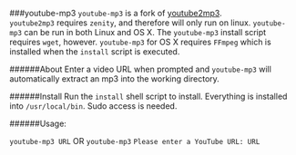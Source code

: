 ###youtube-mp3
`youtube-mp3` is a fork of [youtube2mp3](https://github.com/emres/youtube2mp3).  
`youtube2mp3` requires `zenity`, and therefore will only run on linux. `youtube-mp3` can be run in both Linux and OS X. The `youtube-mp3` install script requires `wget`, however. `youtube-mp3` for OS X requires `FFmpeg` which is installed when the `install` script is executed.

######About
Enter a video URL when prompted and `youtube-mp3` will automatically extract an mp3 into the working directory.

######Install
Run the `install` shell script to install. Everything is installed into `/usr/local/bin`. Sudo access is needed.

######Usage:

`youtube-mp3 URL`
OR
`youtube-mp3`
`Please enter a YouTube URL: URL`
